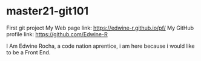 # master21-git101
First git project
My Web page link: https://edwine-r.github.io/pf/
My GitHub profile link: https://github.com/Edwine-R

I Am Edwine Rocha, a code nation aprentice, i am here because i would like to be a Front End.  